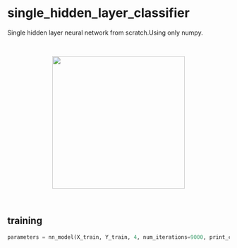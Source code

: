 # single_hidden_layer_classifier

Single hidden layer neural network from scratch.Using only numpy.

</br>
<p align="center">
  <img src="https://www.nicolamanzini.com/wp-content/uploads/2017/11/single_hidden_layer.jpg" height=300px>
</p>
</br>


## training
```python
parameters = nn_model(X_train, Y_train, 4, num_iterations=9000, print_cost=True)
```
